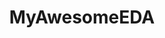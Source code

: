 ---
title: "MyAwesomeEDA"
excerpt: "<b>About:</b> Python module that provides a set of tools for exploring and analyzing your dataset<br/><b>Status:</b> Released<br/>![Pepy Total Downloads](https://img.shields.io/pepy/dt/MyAwesomeEDA?style=flat&logoColor=white&label=Downloads&color=blue) ![PyPI - Version](https://img.shields.io/pypi/v/myawesomeeda?color=green) ![GitHub Repo stars](https://img.shields.io/github/stars/iliapopov17/myawesomeeda) <br/><img src='/images/tools/myawesomeeda.png' width='500px'>"
collection: tools
external_url: https://github.com/iliapopov17/MyAwesomeEDA
---